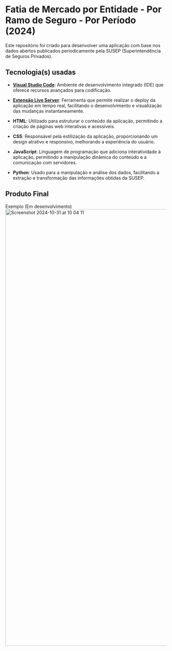 
# Fatia de Mercado por Entidade - Por Ramo de Seguro - Por Período (2024)

Este repositório foi criado para desenvolver uma aplicação com base nos dados abertos publicados periodicamente pela SUSEP (Superintendência de Seguros Privados).

## Tecnologia(s) usadas

- **[Visual Studio Code](https://code.visualstudio.com/download)**: Ambiente de desenvolvimento integrado (IDE) que oferece recursos avançados para codificação.
  
- **[Extensão Live Server](https://marketplace.visualstudio.com/items?itemName=ritwickdey.LiveServer)**: Ferramenta que permite realizar o deploy da aplicação em tempo real, facilitando o desenvolvimento e visualização das mudanças instantaneamente.

- **HTML**: Utilizado para estruturar o conteúdo da aplicação, permitindo a criação de páginas web interativas e acessíveis.

- **CSS**: Responsável pela estilização da aplicação, proporcionando um design atrativo e responsivo, melhorando a experiência do usuário.

- **JavaScript**: Linguagem de programação que adiciona interatividade à aplicação, permitindo a manipulação dinâmica do conteúdo e a comunicação com servidores.

- **Python**: Usado para a manipulação e análise dos dados, facilitando a extração e transformação das informações obtidas da SUSEP.

## Produto Final 
Exemplo (Em desenvolvimento)
<img width="1364" alt="Screenshot 2024-10-31 at 10 04 11" src="https://github.com/user-attachments/assets/862a714a-4a80-45ba-b656-69f5ca28aab7">
